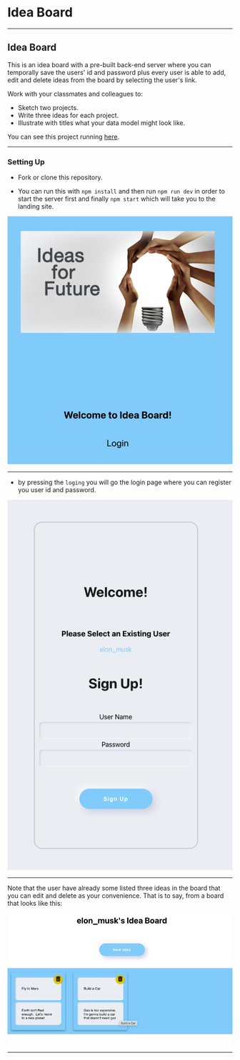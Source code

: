 <h1>Idea Board</h1>

---

## Idea Board

This is an idea board with a pre-built back-end server where you can temporally save the users' id and password plus every user is able to add, edit and delete ideas from the board by selecting the user's link.

Work with your classmates and colleagues to:

- Sketch two projects.
- Write three ideas for each project.
- Illustrate with titles what your data model might look like.

You can see this project running [here](https://ideas-board-felmv.netlify.app).

---

### Setting Up

* Fork or clone this repository.

* You can run this with `npm install` and then run `npm run dev`  in order to start the server first and finally `npm start` which will take you to the landing site.


![board](./src/images/Landing.png)

---


* by pressing the `loging` you will go the login page where you can register you user id and password.

![board](./src/images/Login.png)

---

Note that the user have already some listed three ideas in the board that you can edit and delete as your convenience. That is to say, from a board that looks like this:

![board](./src/images/Board.png)


---


